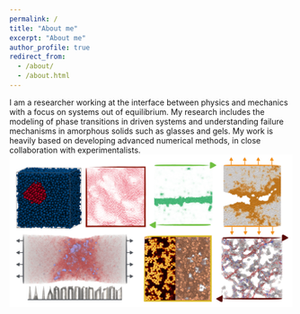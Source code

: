 ```yaml
---
permalink: /
title: "About me"
excerpt: "About me"
author_profile: true
redirect_from: 
  - /about/
  - /about.html
---
```



I am a researcher working at the interface between physics and mechanics with a focus on systems out of equilibrium. My research includes the modeling of phase transitions in driven systems and understanding failure mechanisms in amorphous solids such as glasses and gels. My work is heavily based on developing advanced numerical methods, in close collaboration with experimentalists. 
<br/>
<img src="/images/overview-min.png" width="994" height="271">
<br/>


